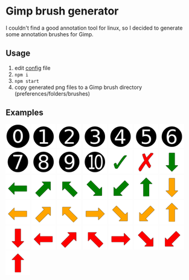 # Gimp brush generator

I couldn't find a good annotation tool for linux, so I decided to generate some annotation brushes for Gimp.

## Usage

1. edit [config](./config.json) file
2. `npm i`
3. `npm start`
4. copy generated png files to a Gimp brush directory (preferences/folders/brushes) 

## Examples

![](./docs/black_01.png)
![](./docs/black_02.png)
![](./docs/black_03.png)
![](./docs/black_04.png)
![](./docs/black_05.png)
![](./docs/black_06.png)
![](./docs/black_07.png)
![](./docs/black_08.png)
![](./docs/black_09.png)
![](./docs/black_10.png)
![](./docs/black_11.png)
![](./docs/checkmark.png)
![](./docs/cross.png)
![](./docs/green_downwards_arrow.png)
![](./docs/green_leftwards_arrow.png)
![](./docs/green_north_east_arrow.png)
![](./docs/green_north_west_arrow.png)
![](./docs/green_south_east_arrow.png)
![](./docs/green_south_west_arrow.png)
![](./docs/green_upwards_arrow.png)
![](./docs/orange_downwards_arrow.png)
![](./docs/orange_leftwards_arrow.png)
![](./docs/orange_north_east_arrow.png)
![](./docs/orange_north_west_arrow.png)
![](./docs/orange_rightwards_arrow.png)
![](./docs/orange_south_east_arrow.png)
![](./docs/orange_south_west_arrow.png)
![](./docs/orange_upwards_arrow.png)
![](./docs/red_downwards_arrow.png)
![](./docs/red_leftwards_arrow.png)
![](./docs/red_north_east_arrow.png)
![](./docs/red_north_west_arrow.png)
![](./docs/red_rightwards_arrow.png)
![](./docs/red_south_east_arrow.png)
![](./docs/red_south_west_arrow.png)
![](./docs/red_upwards_arrow.png)
